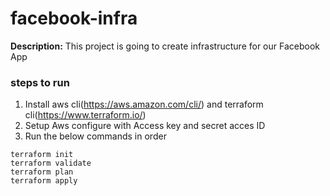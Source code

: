 
# facebook-infra

**Description:** This project is going to create infrastructure for our Facebook App

### steps to run
1. Install aws cli(https://aws.amazon.com/cli/) and terraform cli(https://www.terraform.io/)
2. Setup Aws configure with Access key and secret acces ID
3. Run the below commands in order 

```
terraform init
terraform validate
terraform plan
terraform apply

```